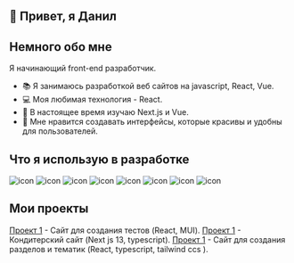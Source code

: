 ## 👋 Привет, я Данил


## Немного обо мне

Я начинающий front-end разработчик. 

- 📚 Я занимаюсь разработкой веб сайтов на javascript, React, Vue.
- 💻 Моя любимая технология - React.
- 🌱 В настоящее время изучаю Next.js и Vue.
- 🎨 Мне нравится создавать интерфейсы, которые красивы и удобны для пользователей.

## Что я использую в разработке

![icon](https://img.icons8.com/?size=32&id=20909&format=png)
![icon](https://img.icons8.com/?size=32&id=21278&format=png)
![icon](https://img.icons8.com/?size=32&id=108784&format=png)
![icon](https://img.icons8.com/?size=32&id=uJM6fQYqDaZK&format=png)
![icon](https://img.icons8.com/?size=32&id=NfbyHexzVEDk&format=png)
![icon](https://img.icons8.com/?size=32&id=jD-fJzVguBmw&format=png)
![icon](https://img.icons8.com/?size=28&id=eETV3RNHVrWA&format=png)
![icon](https://img.icons8.com/?size=32&id=54087&format=png)

## Мои проекты

[Проект 1](https://github.com/memchikq/TestsToYou) - Сайт для создания тестов (React, MUI).
[Проект 1](https://github.com/memchikq/sweets) - Кондитерский сайт (Next js 13, typescript).
[Проект 1](https://github.com/memchikq/contentych) - Сайт для создания разделов и тематик (React, typescript, tailwind ccs ).



